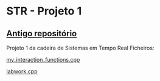 # STR - Projeto 1
[Antigo repositório](https://github.com/mvromao/STR-T1)
 -----
Projeto 1 da cadeira de Sistemas em Tempo Real
Ficheiros:

[my_interaction_functions.cpp](https://github.com/mvromao/STR-Projeto1/blob/main/my_interaction_functions/my_interaction_functions.cpp)

[labwork.cpp](https://github.com/mvromao/STR-Projeto1/blob/main/labwork1/labwork1.cpp)
